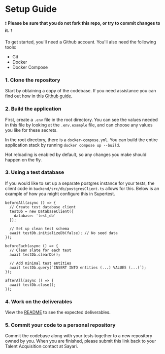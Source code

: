 #  Setup Guide

:exclamation: **Please be sure that you do not fork this repo, or try to commit changes to it.** :exclamation:

To get started, you'll need a Github account. You'll also need the following tools:

- Git
- Docker
- Docker Compose

### 1. Clone the repository
Start by obtaining a copy of the codebase. If you need assistance you can find out how in this [Github guide](https://docs.github.com/en/repositories/creating-and-managing-repositories/cloning-a-repository). 


### 2. Build the application
First, create a `.env` file in the root directory. You can see the values needed in this file by looking at the `.env.example` file, and can choose any values you like for these secrets.

In the root directory, there is a `docker-compose.yml`. You can build the entire application stack by running `docker compose up --build`.

Hot reloading is enabled by default, so any changes you make should happen on the fly.

### 3. Using a test database
If you would like to set up a separate postgres instance for your tests, the client code in `backend/src/db/postgresClient.ts` allows for this. Below is an example of how you might configure this in Supertest.

    beforeAll(async () => {
      // Create test database client
      testDb = new DatabaseClient({
        database: 'test_db'
      });

      // Set up clean test schema
      await testDb.initializeDb(false); // No seed data
    });

    beforeEach(async () => {
      // Clean slate for each test
      await testDb.clearDb();

      // Add minimal test entities
      await testDb.query(`INSERT INTO entities (...) VALUES (...)`);
    });

    afterAll(async () => {
      await testDb.close();
    });

### 4. Work on the deliverables

View the [README](README.md) to see the expected deliverables.

### 5. Commit your code to a personal repository

Commit the codebase along with your tests together to a new repository owned by you. When you are finished, please submit this link back to your Talent Acquisition contact at Sayari.
